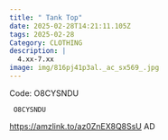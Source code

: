 ```yaml
---
title: " Tank Top"
date: 2025-02-28T14:21:11.105Z
tags: 2025-02-28
Category: CLOTHING
description: |
  4.xx-7.xx
image: img/816pj41p3al._ac_sx569_.jpg
---
```

Code: O8CYSNDU

<pre class="language-javascript"><code

class="language-javascript"> O8CYSNDU </code></pre>

https://amzlink.to/az0ZnEX8Q8SsU
AD